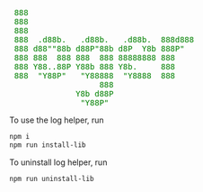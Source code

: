 <pre style="color: green;">
 888                                    
 888                                    
 888                                      
 888  .d88b.   .d88b.   .d88b.  888d888 
 888 d88""88b d88P"88b d8P  Y8b 888P"   
 888 888  888 888  888 88888888 888     
 888 Y88..88P Y88b 888 Y8b.     888     
 888  "Y88P"   "Y88888  "Y8888  888     
                   888                  
              Y8b d88P                  
               "Y88P"                   
</pre>


To use the log helper, run

```bash
npm i
npm run install-lib
```


To uninstall log helper, run

```bash
npm run uninstall-lib
```
